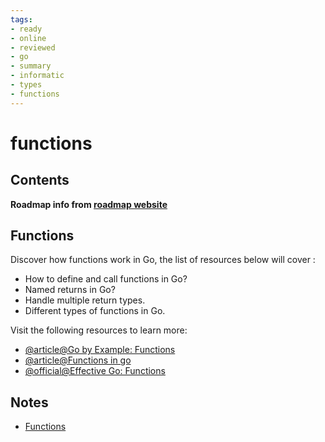 ```yaml
---
tags:
- ready
- online
- reviewed
- go
- summary
- informatic
- types
- functions
---
```


# functions

## Contents

__Roadmap info from [roadmap website](https://roadmap.sh/golang/go-basics/functions)__

## Functions

Discover how functions work in Go, the list of resources below will cover :

- How to define and call functions in Go?
- Named returns in Go?
- Handle multiple return types.
- Different types of functions in Go.

Visit the following resources to learn more:

- [@article@Go by Example: Functions](https://gobyexample.com/functions)
- [@article@Functions in go](https://www.golangprograms.com/go-language/functions.html)
- [@official@Effective Go: Functions](https://go.dev/doc/effective_go#functions)

## Notes

- [Functions](../../go/roadmap/notes/basics.md##functions)

